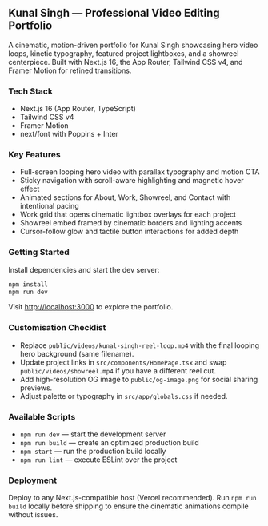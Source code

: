 ## Kunal Singh — Professional Video Editing Portfolio

A cinematic, motion-driven portfolio for Kunal Singh showcasing hero video loops, kinetic typography, featured project lightboxes, and a showreel centerpiece. Built with Next.js 16, the App Router, Tailwind CSS v4, and Framer Motion for refined transitions.

### Tech Stack

- Next.js 16 (App Router, TypeScript)
- Tailwind CSS v4
- Framer Motion
- next/font with Poppins + Inter

### Key Features

- Full-screen looping hero video with parallax typography and motion CTA
- Sticky navigation with scroll-aware highlighting and magnetic hover effect
- Animated sections for About, Work, Showreel, and Contact with intentional pacing
- Work grid that opens cinematic lightbox overlays for each project
- Showreel embed framed by cinematic borders and lighting accents
- Cursor-follow glow and tactile button interactions for added depth

### Getting Started

Install dependencies and start the dev server:

```bash
npm install
npm run dev
```

Visit [http://localhost:3000](http://localhost:3000) to explore the portfolio.

### Customisation Checklist

- Replace `public/videos/kunal-singh-reel-loop.mp4` with the final looping hero background (same filename).
- Update project links in `src/components/HomePage.tsx` and swap `public/videos/showreel.mp4` if you have a different reel cut.
- Add high-resolution OG image to `public/og-image.png` for social sharing previews.
- Adjust palette or typography in `src/app/globals.css` if needed.

### Available Scripts

- `npm run dev` — start the development server
- `npm run build` — create an optimized production build
- `npm start` — run the production build locally
- `npm run lint` — execute ESLint over the project

### Deployment

Deploy to any Next.js-compatible host (Vercel recommended). Run `npm run build` locally before shipping to ensure the cinematic animations compile without issues.
